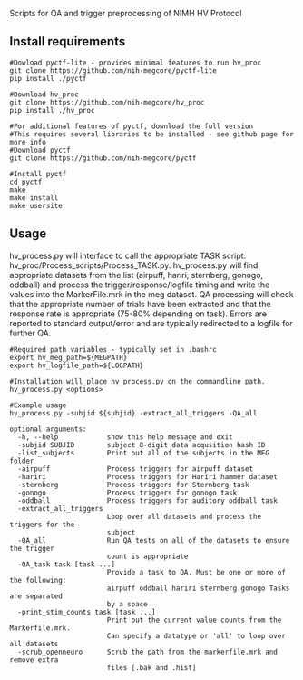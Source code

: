 Scripts for QA and trigger preprocessing of NIMH HV Protocol

## Install requirements
```
#Dowload pyctf-lite - provides minimal features to run hv_proc
git clone https://github.com/nih-megcore/pyctf-lite
pip install ./pyctf

#Download hv_proc
git clone https://github.com/nih-megcore/hv_proc
pip install ./hv_proc
```
```
#For additional features of pyctf, download the full version
#This requires several libraries to be installed - see github page for more info
#Download pyctf 
git clone https://github.com/nih-megcore/pyctf

#Install pyctf 
cd pyctf 
make
make install 
make usersite
```
## Usage
hv_process.py will interface to call the appropriate TASK script: hv_proc/Process_scripts/Process_TASK.py.
hv_process.py will find appropriate datasets from the list (airpuff, hariri, sternberg, gonogo, oddball)
and process the trigger/response/logfile timing and write the values into the MarkerFile.mrk in the meg dataset.
QA processing will check that the appropriate number of trials have been extracted and that the response
rate is appropriate (75-80% depending on task).  Errors are reported to standard output/error and are typically redirected to a logfile for further QA.  
```
#Required path variables - typically set in .bashrc
export hv_meg_path=${MEGPATH}
export hv_logfile_path=${LOGPATH}

#Installation will place hv_process.py on the commandline path. 
hv_process.py <options>

#Example usage
hv_process.py -subjid ${subjid} -extract_all_triggers -QA_all

optional arguments:
  -h, --help            show this help message and exit
  -subjid SUBJID        subject 8-digit data acqusition hash ID
  -list_subjects        Print out all of the subjects in the MEG folder
  -airpuff              Process triggers for airpuff dataset
  -hariri               Process triggers for Hariri hammer dataset
  -sternberg            Process triggers for Sternberg task
  -gonogo               Process triggers for gonogo task
  -oddball              Process triggers for auditory oddball task
  -extract_all_triggers
                        Loop over all datasets and process the triggers for the
                        subject
  -QA_all               Run QA tests on all of the datasets to ensure the trigger
                        count is appropriate
  -QA_task task [task ...]
                        Provide a task to QA. Must be one or more of the following:
                        airpuff oddball hariri sternberg gonogo Tasks are separated
                        by a space
  -print_stim_counts task [task ...]
                        Print out the current value counts from the Markerfile.mrk.
                        Can specify a datatype or 'all' to loop over all datasets
  -scrub_openneuro      Scrub the path from the markerfile.mrk and remove extra
                        files [.bak and .hist]

```
